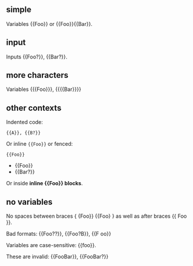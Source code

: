 ## simple
Variables {{Foo}} or {{Foo}}{{Bar}}.

## input
Inputs {{Foo?}}, {{Bar?}}.

## more characters
Variables {{{Foo}}}, {{{{Bar}}}}

## other contexts
Indented code:

    {{A}}, {{B?}}

Or inline `{{Foo}}` or fenced:
```
{{Foo}}
```

- {{Foo}}
- {{Bar?}}

Or inside **inline {{Foo}} blocks**.

## no variables
No spaces between braces { {Foo}} {{Foo} } as well as after braces {{ Foo }}.

Bad formats: {{Foo??}}, {{Foo?B}}, {{F oo}}  

Variables are case-sensitive: {{foo}}.

These are invalid: {{FooBar}}, {{FooBar?}}

